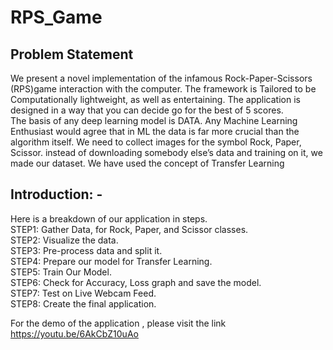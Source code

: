 # RPS_Game

Problem Statement
-----------------------------------
We present a novel implementation of the infamous Rock-Paper-Scissors (RPS)game interaction with the computer. The framework is Tailored to be Computationally lightweight, as well as entertaining. The application is designed in a way that you can decide
go for the best of 5 scores.<br>
The basis of any deep learning model is DATA. Any Machine Learning Enthusiast would agree that in ML the data is far more crucial than the algorithm itself. We need to collect images for the symbol Rock, Paper, Scissor. instead of downloading somebody else’s data and training on it, we made our dataset.
We have used the concept of Transfer Learning
<br>

Introduction: -
-----------------------------------
Here is a breakdown of our application in steps.<br>
STEP1: Gather Data, for Rock, Paper, and Scissor classes.<br>
STEP2: Visualize the data.<br>
STEP3: Pre-process data and split it.<br>
STEP4: Prepare our model for Transfer Learning.<br>
STEP5: Train Our Model.<br>
STEP6: Check for Accuracy, Loss graph and save the model.<br>
STEP7: Test on Live Webcam Feed.<br>
STEP8: Create the final application.<br>

For the demo of the application , please visit the link<br>
https://youtu.be/6AkCbZ10uAo
